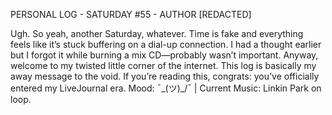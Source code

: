 ﻿PERSONAL LOG - SATURDAY #55 - AUTHOR [REDACTED]

Ugh. So yeah, another Saturday, whatever. Time is fake and everything feels like it’s stuck buffering on a dial-up connection. I had a thought earlier but I forgot it while burning a mix CD—probably wasn’t important. Anyway, welcome to my twisted little corner of the internet. This log is basically my away message to the void. If you’re reading this, congrats: you’ve officially entered my LiveJournal era. Mood: ¯\_(ツ)_/¯ | Current Music: Linkin Park on loop.
